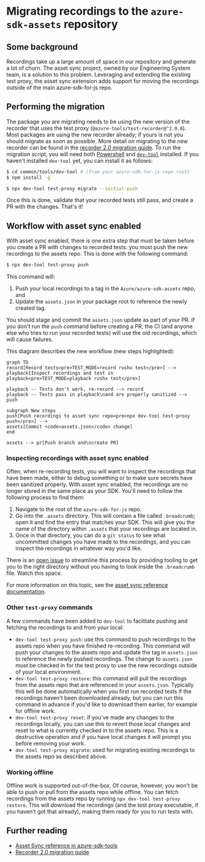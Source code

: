 # Migrating recordings to the `azure-sdk-assets` repository

## Some background

Recordings take up a large amount of space in our repository and generate a lot of churn. The asset sync project, owned by our Engineering System team, is a solution to this problem. Leveraging and extending the existing test proxy, the asset sync extension adds support for moving the recordings outside of the main azure-sdk-for-js repo.

## Performing the migration

The package you are migrating needs to be using the new version of the recorder that uses the test proxy (`@azure-tools/test-recorder@^2.0.0`). Most packages are using the new recorder already; if yours is not you should migrate as soon as possible. More detail on migrating to the new recorder can be found in the [recorder 2.0 migration guide]. To run the migration script, you will need both [Powershell] and [`dev-tool`] installed. If you haven't installed `dev-tool` yet, you can install it as follows:

```bash
$ cd common/tools/dev-tool # (from your azure-sdk-for-js repo root)
$ npm install -g
```

```bash
$ npx dev-tool test-proxy migrate --initial-push
```

Once this is done, validate that your recorded tests still pass, and create a PR with the changes. That's it!

## Workflow with asset sync enabled

With asset sync enabled, there is one extra step that must be taken before you create a PR with changes to recorded tests: you must push the new recordings to the assets repo. This is done with the following command:

```bash
$ npx dev-tool test-proxy push
```

This command will:

1. Push your local recordings to a tag in the `Azure/azure-sdk-assets` repo, and
1. Update the `assets.json` in your package root to reference the newly created tag.

You should stage and commit the `assets.json` update as part of your PR. If you don't run the `push` command before creating a PR, the CI (and anyone else who tries to run your recorded tests) will use the old recordings, which will cause failures.

This diagram describes the new workflow (new steps highlighted):

```mermaid
graph TD
record[Record tests<pre>TEST_MODE=record rushx test</pre>] -->
playback[Inspect recordings and test in playback<pre>TEST_MODE=playback rushx test</pre>]

playback -- Tests don't work, re-record --> record
playback -- Tests pass in playback\nand are properly sanitized --> push

subgraph New steps
push[Push recordings to asset sync repo<pre>npx dev-tool test-proxy push</pre>] -->
assets[Commit <code>assets.json</code> change]
end

assets --> pr[Push branch and\ncreate PR]
```

### Inspecting recordings with asset sync enabled

Often, when re-recording tests, you will want to inspect the recordings that have been made, either to debug something or to make sure secrets have been sanitized properly. With asset sync enabled, the recordings are no longer stored in the same place as your SDK. You'll need to follow the following process to find them:

1. Navigate to the root of the `azure-sdk-for-js` repo.
1. Go into the `.assets` directory. This will contain a file called `.breadcrumb`; open it and find the entry that matches your SDK. This will give you the name of the directory within `.assets` that your recordings are located in.
1. Once in that directory, you can do a `git status` to see what uncommitted changes you have made to the recordings, and you can inspect the recordings in whatever way you'd like.

There is an [open issue](https://github.com/Azure/azure-sdk-tools/issues/4652) to streamline this process by providing tooling to get you to the right directory without you having to look inside the `.breadcrumb` file. Watch this space.

For more information on this topic, see the [asset sync reference documentation][asset-sync-reference].

### Other `test-proxy` commands

A few commands have been added to `dev-tool` to facilitate pushing and fetching the recordings to and from your local:

- `dev-tool test-proxy push`: use this command to push recordings to the assets repo when you have finished re-recording. This command will push your changes to the assets repo and update the tag in `assets.json` to reference the newly pushed recordings. The change to `assets.json` must be checked in for the test proxy to use the new recordings outside of your local environment.
- `dev-tool test-proxy restore`: this command will pull the recordings from the assets repo that are referenced in your `assets.json`. Typically this will be done automatically when you first run recorded tests if the recordings haven't been downloaded already, but you can run this command in advance if you'd like to download them earlier, for example for offline work.
- `dev-tool test-proxy reset`: if you've made any changes to the recordings locally, you can use this to revert those local changes and reset to what is currently checked in to the assets repo. This is a destructive operation and if you have local changes it will prompt you before removing your work.
- `dev-tool test-proxy migrate`: used for migrating existing recordings to the assets repo as described above.

### Working offline

Offline work is supported out-of-the-box. Of course, however, you won't be able to push or pull from the assets repo while offline. You can fetch recordings from the assets repo by running `npx dev-tool test-proxy restore`. This will download the recordings (and the test proxy executable, if you haven't got that already), making them ready for you to run tests with.

## Further reading

- [Asset Sync reference in azure-sdk-tools][asset-sync-reference]
- [Recorder 2.0 migration guide]

[recorder 2.0 migration guide]: https://github.com/Azure/azure-sdk-for-js/blob/main/sdk/test-utils/recorder/MIGRATION.md
[asset-sync-reference]: https://github.com/Azure/azure-sdk-tools/tree/main/tools/test-proxy/documentation/asset-sync
[powershell]: https://github.com/PowerShell/PowerShell
[`dev-tool`]: https://github.com/Azure/azure-sdk-for-js/tree/main/common/tools/dev-tool#installation
